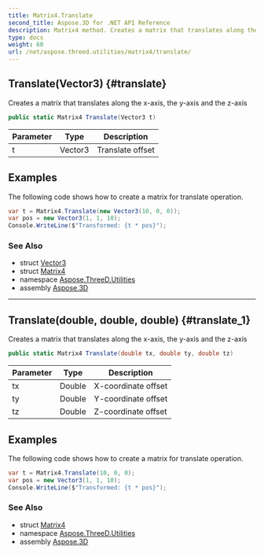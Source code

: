 ```yaml
---
title: Matrix4.Translate
second_title: Aspose.3D for .NET API Reference
description: Matrix4 method. Creates a matrix that translates along the xaxis the yaxis and the zaxis
type: docs
weight: 60
url: /net/aspose.threed.utilities/matrix4/translate/
---
```

## Translate(Vector3) {#translate}

Creates a matrix that translates along the x-axis, the y-axis and the z-axis

```csharp
public static Matrix4 Translate(Vector3 t)
```

| Parameter | Type | Description |
| --- | --- | --- |
| t | Vector3 | Translate offset |

## Examples

The following code shows how to create a matrix for translate operation.

```csharp
var t = Matrix4.Translate(new Vector3(10, 0, 0));
var pos = new Vector3(1, 1, 10);
Console.WriteLine($"Transformed: {t * pos}");
```

### See Also

* struct [Vector3](../../vector3/)
* struct [Matrix4](../)
* namespace [Aspose.ThreeD.Utilities](../../matrix4/)
* assembly [Aspose.3D](../../../)

---

## Translate(double, double, double) {#translate_1}

Creates a matrix that translates along the x-axis, the y-axis and the z-axis

```csharp
public static Matrix4 Translate(double tx, double ty, double tz)
```

| Parameter | Type | Description |
| --- | --- | --- |
| tx | Double | X-coordinate offset |
| ty | Double | Y-coordinate offset |
| tz | Double | Z-coordinate offset |

## Examples

The following code shows how to create a matrix for translate operation.

```csharp
var t = Matrix4.Translate(10, 0, 0);
var pos = new Vector3(1, 1, 10);
Console.WriteLine($"Transformed: {t * pos}");
```

### See Also

* struct [Matrix4](../)
* namespace [Aspose.ThreeD.Utilities](../../matrix4/)
* assembly [Aspose.3D](../../../)


